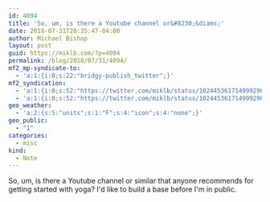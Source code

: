 ```yaml
---
id: 4094
title: 'So, um, is there a Youtube channel or&#8230;&diams;'
date: 2018-07-31T20:35:47-04:00
author: Michael Bishop
layout: post
guid: https://miklb.com/?p=4094
permalink: /blog/2018/07/31/4094/
mf2_mp-syndicate-to:
  - 'a:1:{i:0;s:22:"bridgy-publish_twitter";}'
mf2_syndication:
  - 'a:1:{i:0;s:52:"https://twitter.com/miklb/status/1024453617149992960";}'
  - 'a:1:{i:0;s:52:"https://twitter.com/miklb/status/1024453617149992960";}'
geo_weather:
  - 'a:2:{s:5:"units";s:1:"F";s:4:"icon";s:4:"none";}'
geo_public:
  - "1"
categories:
  - misc
kind:
  - Note
---
```

So, um, is there a Youtube channel or similar that anyone recommends for getting started with yoga? I'd like to build a base before I'm in public. 